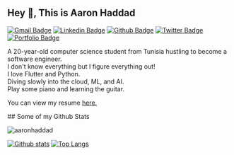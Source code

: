## Hey 👋, This is Aaron Haddad
[![Gmail Badge](https://img.shields.io/badge/-contact@aaronhaddad.tech-c14438?style=flat&logo=Gmail&logoColor=white&link=mailto:contact@aaronhaddad.tech)](mailto:contact@aaronhaddad.tech) 
[![Linkedin Badge](https://img.shields.io/badge/-haddadaaron-0072b1?style=flat&logo=Linkedin&logoColor=white&link=https://www.linkedin.com/in/haddadaaron/)](https://www.linkedin.com/in/haddadaaron/) [![Github Badge](https://img.shields.io/badge/-aaronhaddad-grey?style=flat&logo=github&logoColor=white&link=https://github.com/aaronhaddad/)](https://www.github.com/aaronhaddad/) [![Twitter Badge](https://img.shields.io/badge/-aaronhaddad_-00acee?style=flat&logo=twitter&logoColor=white&link=https://twitter.com/aaronhaddad_/)](https://www.twitter.com/aaronhaddad_/) [![Portfolio Badge](https://img.shields.io/badge/portfolio-web-blue?style=flat&link=https://www.aaronaddad.tech/)](https://www.aaronaddad.tech/) <p align='left'>A 20-year-old computer science student from Tunisia hustling to become a software engineer. <br />
I don't know everything but I figure everything out! <br />
I love Flutter and Python. <br />
Diving slowly into the cloud, ML, and AI. <br />
Play some piano and learning the guitar. <br />
</p><p align='left'> You can view my resume <a href='https://www.aaronhaddad.tech/resume ' target=_blank><u>here</u>.</a></p>
## Some of my Github Stats
<p align=left> <img src=https://komarev.com/ghpvc/?username=aaronhaddad alt=aaronhaddad /> </p>

[![Github stats](https://github-readme-stats.vercel.app/api?username=aaronhaddad&show_icons=true&include_all_commits=true)](https://github.com/aaronhaddad/github-readme-stats)
[![Top Langs](https://github-readme-stats.vercel.app/api/top-langs/?username=aaronhaddad&layout=compact)](https://github.com/aaronhaddad/github-readme-stats)
